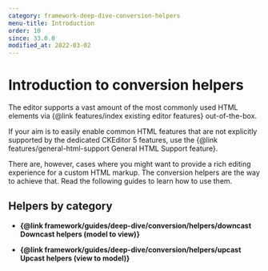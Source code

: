 ```yaml
---
category: framework-deep-dive-conversion-helpers
menu-title: Introduction
order: 10
since: 33.0.0
modified_at: 2022-03-02
---
```


# Introduction to conversion helpers

The editor supports a vast amount of the most commonly used HTML elements via {@link features/index existing editor features} out-of-the-box.

If your aim is to easily enable common HTML features that are not explicitly supported by the dedicated CKEditor 5 features, use the {@link features/general-html-support General HTML Support feature}.

There are, however, cases where you might want to provide a rich editing experience for a custom HTML markup. The conversion helpers are the way to achieve that. Read the following guides to learn how to use them.

## Helpers by category

* **{@link framework/guides/deep-dive/conversion/helpers/downcast Downcast helpers (model to view)}**

* **{@link framework/guides/deep-dive/conversion/helpers/upcast Upcast helpers (view to model)}**
